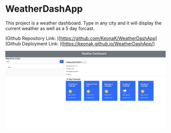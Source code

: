 # WeatherDashApp

This project is a weather dashboard.
Type in any city and it will display the current weather as well as a 5 day forcast.

(Github Repository Link: )[https://github.com/KeonaK/WeatherDashApp]
(Github Deployment Link: )[https://keonak.github.io/WeatherDashApp/]

![Screen Shot](./Assets/image/Dashboard.png)
